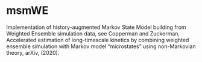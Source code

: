 # msmWE
Implementation of history-augmented Markov State Model building from Weighted Ensemble simulation data, see Copperman and Zuckerman, Accelerated estimation of long-timescale kinetics by combining weighted ensemble simulation with Markov model “microstates” using non-Markovian theory, arXiv, (2020).
